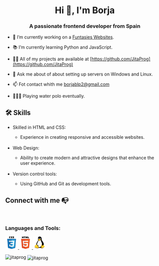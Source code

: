 <h1 align="center">Hi 👋, I'm Borja</h1>
<h3 align="center">A passionate frontend developer from Spain</h3>

- 💼 I’m currently working on a <a href="https://funtasies-website.vercel.app">Funtasies Websites</a>.

- 📚 I’m currently learning Python and JavaScript.

- 👨‍💻 All of my projects are available at [https://github.com/JitaProg](https://github.com/JitaProg)

- 💬 Ask me about of about setting up servers on Windows and Linux.

- 📫 Fot contact whith me borjablp2@gmail.com

- 🤽🏽‍♂️ Playing water polo eventually.

## 🛠 Skills
<ul>
    <li>Skilled in HTML and CSS:</li>
        <ul>
      <li>Experience in creating responsive and accessible websites.</li>
        </ul>
  <br>
    <li>Web Design:</li>
      <ul>
        <li>Ability to create modern and attractive designs that enhance the user experience.</li>
      </ul>
    <br>
    <li>Version control tools:</li>
      <ul>
        <li>Using GitHub and Git as development tools.</li>
      </ul>
</ul>

## Connect with me 📭
<a href="https://www.instagram.com/borjalozano__/"><img src="https://upload.wikimedia.org/wikipedia/commons/thumb/9/95/Instagram_logo_2022.svg/1024px-Instagram_logo_2022.svg.png" alt="" width="30px"></a>&nbsp;&nbsp;&nbsp;&nbsp;&nbsp;&nbsp;&nbsp;&nbsp;<a href="https://www.linkedin.com/in/borja-lozano-porcel-3a860b332/"><img src="https://upload.wikimedia.org/wikipedia/commons/thumb/a/aa/LinkedIn_2021.svg/2560px-LinkedIn_2021.svg.png" alt="" width="100px"></a>&nbsp;&nbsp;&nbsp;&nbsp;&nbsp;&nbsp;&nbsp;&nbsp;<a href="https://vercel.com/jitaprogs-projects"><img src="https://registry.npmmirror.com/@lobehub/icons-static-png/latest/files/dark/vercel-text.png" alt="" width="90px"></a>




<h3 align="left">Languages and Tools:</h3>
<p align="left"> <a href="https://www.w3schools.com/css/" target="_blank" rel="noreferrer"> <img src="https://raw.githubusercontent.com/devicons/devicon/master/icons/css3/css3-original-wordmark.svg" alt="css3" width="40" height="40"/> </a> <a href="https://www.w3.org/html/" target="_blank" rel="noreferrer"> <img src="https://raw.githubusercontent.com/devicons/devicon/master/icons/html5/html5-original-wordmark.svg" alt="html5" width="40" height="40"/> </a> <a href="https://www.linux.org/" target="_blank" rel="noreferrer"> <img src="https://raw.githubusercontent.com/devicons/devicon/master/icons/linux/linux-original.svg" alt="linux" width="40" height="40"/> </a> </p>

<p><img align="left" src="https://github-readme-stats.vercel.app/api/top-langs?username=jitaprog&show_icons=true&locale=en&layout=compact" alt="jitaprog" /></p>

<p>&nbsp;<img align="center" src="https://github-readme-stats.vercel.app/api?username=jitaprog&show_icons=true&locale=en" alt="jitaprog" /></p>
